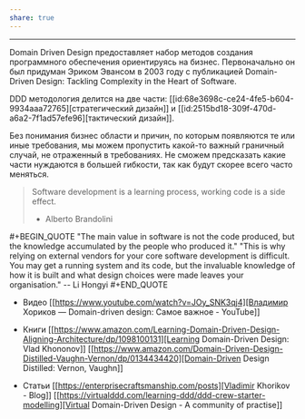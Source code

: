 ```yaml
---
share: true
---
```

---

Domain Driven Design предоставляет набор методов создания программного обеспечения ориентируясь на бизнес. Первоначально он был придуман Эриком Эвансом в 2003 году с публикацией Domain-Driven Design: Tackling Complexity in the Heart of Software.

DDD методология делится на две части: [[id:68e3698c-ce24-4fe5-b604-9934aaa72765][стратегический дизайн]] и [[id:2515bd18-309f-470d-a6a2-7f1ad57efe96][тактический дизайн]].

Без понимания бизнес области и причин, по которым появляются те или иные требования, мы можем пропустить какой-то важный граничный случай, не отраженный в требованиях. Не сможем предсказать какие части нуждаются в большей гибкости, так как будут скорее всего часто меняться.

>Software development is a learning process, working code is a side effect. 
>- Alberto Brandolini


#+BEGIN_QUOTE
"The main value in software is not the code produced, but the knowledge accumulated by the people who produced it."
"This is why relying on external vendors for your core software development is difficult. You may get a running system and its code, but the invaluable knowledge of how it is built and what design choices were made leaves your organisation." -- Li Hongyi
#+END_QUOTE

* Видео
[[https://www.youtube.com/watch?v=JOy_SNK3qj4][Владимир Хориков — Domain-driven design: Cамое важное - YouTube]]

* Книги
[[https://www.amazon.com/Learning-Domain-Driven-Design-Aligning-Architecture/dp/1098100131][Learning Domain-Driven Design: Vlad Khononov]]
[[https://www.amazon.com/Domain-Driven-Design-Distilled-Vaughn-Vernon/dp/0134434420][Domain-Driven Design Distilled: Vernon, Vaughn]]

* Статьи
[[https://enterprisecraftsmanship.com/posts][Vladimir Khorikov - Blog]]
[[https://virtualddd.com/learning-ddd/ddd-crew-starter-modelling][Virtual Domain-Driven Design - A community of practise]]
